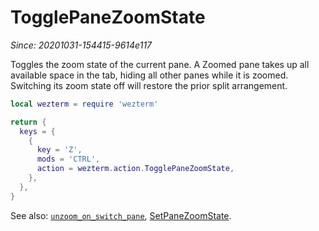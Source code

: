 # TogglePaneZoomState

*Since: 20201031-154415-9614e117*

Toggles the zoom state of the current pane.  A Zoomed pane takes up
all available space in the tab, hiding all other panes while it is zoomed.
Switching its zoom state off will restore the prior split arrangement.

```lua
local wezterm = require 'wezterm'

return {
  keys = {
    {
      key = 'Z',
      mods = 'CTRL',
      action = wezterm.action.TogglePaneZoomState,
    },
  },
}
```

See also: [`unzoom_on_switch_pane`](../config/unzoom_on_switch_pane.md), [SetPaneZoomState](SetPaneZoomState.md).
